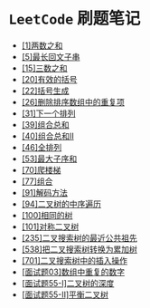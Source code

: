 # `LeetCode` 刷题笔记 

- [[1]两数之和](docs/[1]两数之和.md)
- [[5]最长回文子串](docs/[5]最长回文子串.md)
- [[15]三数之和](./docs/[15]三数之和.md)
- [[20]有效的括号](docs/[20]有效的括号.md)
- [[22]括号生成](docs/[22]括号生成.md)
- [[26]删除排序数组中的重复项](docs/[26]删除排序数组中的重复项.md)
- [[31]下一个排列](docs/[31]下一个排列.md)
- [[39]组合总和](docs/[39]组合总和.md)
- [[40]组合总和II](docs/[40]组合总和II.md)
- [[46]全排列](docs/[46]全排列.md)
- [[53]最大子序和](docs/[53]最大子序和.md)
- [[70]爬楼梯](docs/[70]爬楼梯.md)
- [[77]组合](docs/[77]组合.md)
- [[91]解码方法](docs/[91]解码方法.md)
- [[94]二叉树的中序遍历](docs/[94]二叉树的中序遍历.md)
- [[100]相同的树](docs/[100]相同的树.md)
- [[101]对称二叉树](./docs/[101]对称二叉树.md)
- [[235]二叉搜索树的最近公共祖先](./docs/[235]二叉搜索树的最近公共祖先.md)
- [[538]把二叉搜索树转换为累加树](./docs/[538]把二叉搜索树转换为累加树.md)
- [[701]二叉搜索树中的插入操作](./docs/[701]二叉搜索树中的插入操作.md)
- [[面试题03]数组中重复的数字](docs/[面试题03]数组中重复的数字.md)
- [[面试题55-I]二叉树的深度](./docs/[面试题55-I]二叉树的深度.md)
- [[面试题55-II]平衡二叉树](./docs/[面试题55-II]平衡二叉树.md)
